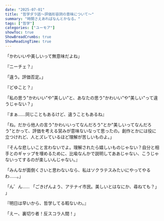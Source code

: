 ```yaml
---
date: "2025-07-01"
title: "哲学ダラ話～評価形容詞の意味について～"
summary: "時間さえあればなんとかなる。"
tags: ["哲学"]
categories: ["ユーモア"]
showToc: true
ShowBreadCrumbs: true
ShowReadingTime: true
---
```


「かわいいや美しいって無意味だよね」

『ニーチェ？』

「違う。評価否定。」

『どゆこと？』

「私の思う"かわいい"や"美しい"と、あなたの思う"かわいい"や"美しい"って違うじゃない？」

『まぁ……同じこともあるけど、違うこともあるね』

「ね。だから他人の言う"かわいいってなんだろう"とか"美しいってなんだろう"とかって、評価を考える営みが意味ないなって思ったの。創作とかには役に立つけれど、人とズレているほど理解が苦しいものよ。」

『そんな悲しいこと言わないでよ。理解されたら嬉しいものじゃない？自分と相手とのギャップを埋めるために、比喩なんかで説明してああじゃない、こうじゃないってするのが楽しいんじゃない。』

「みんなが面倒くさいと思わないなら、私はソクラテスみたいにやってやるわ……。」

「ん゛ん…… 「ごきげんよう、アテナイ市民。美しいとはなにか、尋ねても？」 」

『明日は早いから、哲学してる暇ないわ。』

「えー、裏切り者！反スコラ人間！」